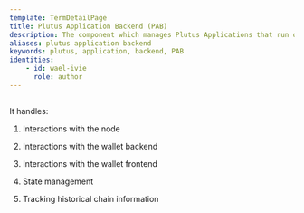 ```yaml
---
template: TermDetailPage
title: Plutus Application Backend (PAB)
description: The component which manages Plutus Applications that run on users' machines. 
aliases: plutus application backend
keywords: plutus, application, backend, PAB
identities: 
    - id: wael-ivie
      role: author
---
```


##

It handles:

1. Interactions with the node

2. Interactions with the wallet backend

3. Interactions with the wallet frontend

4. State management

5. Tracking historical chain information
